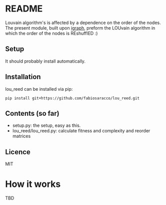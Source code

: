 # README

Louvain algorithm's is affected by a dependence on the order of the nodes. 
The present module, built upon [igraph](https://python.igraph.org/en/stable/), preform the LOUvain algorithm in which the order of the nodes is REshufflED :) 

## Setup
It should probably install automatically.

## Installation

lou_reed can be installed via pip:
```
pip install git+https://github.com/fabiosaracco/lou_reed.git
```
## Contents (so far)

* setup.py: the setup, easy as this.
* lou_reed/lou_reed.py: calculate fitness and complexity and reorder matrices

## Licence

MIT

# How it works

TBD


